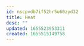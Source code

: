 ```yaml
---
id: nscpvdb7if52hr5u60zyd32
title: Heat
desc: ""
updated: 1655523953311
created: 1655515149758
---
```

